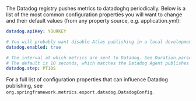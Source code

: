The Datadog registry pushes metrics to datadoghq periodically. Below is a list of
the most common configuration properties you will want to change and their default values
(from any property source, e.g. application.yml):

```yml
datadog.apiKey: YOURKEY

# You will probably want disable Atlas publishing in a local development profile.
datadog.enabled: true

# The interval at which metrics are sent to Datadog. See Duration.parse for the expected format.
# The default is 10 seconds, which matches the Datadog Agent publishes at.
datadog.step: PT10S
```

For a full list of configuration properties that can influence Datadog publishing, see
`org.springframework.metrics.export.datadog.DatadogConfig`.
